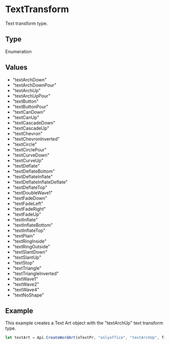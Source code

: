 # TextTransform

Text transform type.

## Type

Enumeration

## Values

- "textArchDown"
- "textArchDownPour"
- "textArchUp"
- "textArchUpPour"
- "textButton"
- "textButtonPour"
- "textCanDown"
- "textCanUp"
- "textCascadeDown"
- "textCascadeUp"
- "textChevron"
- "textChevronInverted"
- "textCircle"
- "textCirclePour"
- "textCurveDown"
- "textCurveUp"
- "textDeflate"
- "textDeflateBottom"
- "textDeflateInflate"
- "textDeflateInflateDeflate"
- "textDeflateTop"
- "textDoubleWave1"
- "textFadeDown"
- "textFadeLeft"
- "textFadeRight"
- "textFadeUp"
- "textInflate"
- "textInflateBottom"
- "textInflateTop"
- "textPlain"
- "textRingInside"
- "textRingOutside"
- "textSlantDown"
- "textSlantUp"
- "textStop"
- "textTriangle"
- "textTriangleInverted"
- "textWave1"
- "textWave2"
- "textWave4"
- "textNoShape"


## Example

This example creates a Text Art object with the "textArchUp" text transform type.

```javascript editor-docx
let textArt = Api.CreateWordArt(oTextPr, "onlyoffice", "textArchUp", fill, stroke, 0, 150 * 36000, 50 * 36000);
```
